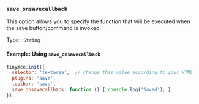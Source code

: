 ### `save_onsavecallback`

This option allows you to specify the function that will be executed when the save button/command is invoked.

Type
: `String`

#### Example: Using `save_onsavecallback`

```js
tinymce.init({
  selector: 'textarea',  // change this value according to your HTML
  plugins: 'save',
  toolbar: 'save',
  save_onsavecallback: function () { console.log('Saved'); }
});
```

